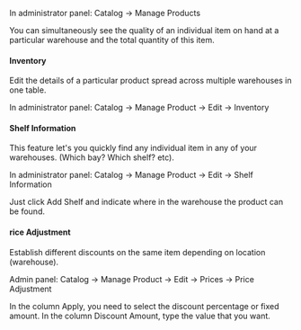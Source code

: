 In administrator panel: Catalog -> Manage Products

You can simultaneously see the quality of an individual item on hand at a particular warehouse and the total quantity of this item.

#### Inventory

Edit the details of a particular product spread across multiple warehouses in one table.

In administrator panel: Catalog -> Manage Product -> Edit -> Inventory

 
#### Shelf Information

This feature let's you quickly find any individual item in any of your warehouses. (Which bay? Which shelf? etc).

In administrator panel: Catalog -> Manage Product -> Edit -> Shelf Information


Just click Add Shelf and indicate where in the warehouse the product can be found.

 
####  rice Adjustment

Establish different discounts on the same item depending on location (warehouse).

Admin panel: Catalog -> Manage Product -> Edit -> Prices -> Price Adjustment

 

In the column Apply, you need to select the discount percentage or fixed amount. In the column Discount Amount, type the value that you want.
